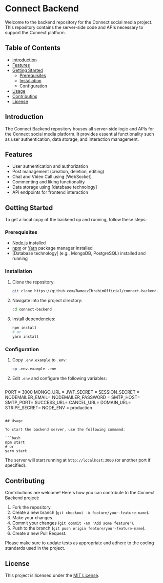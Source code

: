 # Connect Backend

Welcome to the backend repository for the Connect social media project. This repository contains the server-side code and APIs necessary to support the Connect platform.

## Table of Contents

- [Introduction](#introduction)
- [Features](#features)
- [Getting Started](#getting-started)
  - [Prerequisites](#prerequisites)
  - [Installation](#installation)
  - [Configuration](#configuration)
- [Usage](#usage)
- [Contributing](#contributing)
- [License](#license)

## Introduction

The Connect Backend repository houses all server-side logic and APIs for the Connect social media platform. It provides essential functionality such as user authentication, data storage, and interaction management.

## Features

- User authentication and authorization
- Post management (creation, deletion, editing)
- Chat and Video Call using [WebSocket]
- Commenting and liking functionality
- Data storage using [database technology]
- API endpoints for frontend interaction

## Getting Started

To get a local copy of the backend up and running, follow these steps:

### Prerequisites

- [Node.js](https://nodejs.org/) installed
- [npm](https://www.npmjs.com/) or [Yarn](https://yarnpkg.com/) package manager installed
- [Database technology] (e.g., MongoDB, PostgreSQL) installed and running

### Installation

1. Clone the repository:

   ```bash
   git clone https://github.com/RameezIbrahimOfficial/connect-backend.git
   ```

2. Navigate into the project directory:

   ```bash
   cd connect-backend
   ```

3. Install dependencies:

   ```bash
   npm install
   # or
   yarn install
   ```

### Configuration

1. Copy `.env.example` to `.env`:

   ```bash
   cp .env.example .env
   ```

2. Edit `.env` and configure the following variables:

   ```dotenv
PORT = 3000
MONGO_URL = 
JWT_SECRET = 
SESSION_SECRET = 
NODEMAILER_EMAIL=
NODEMAILER_PASSWORD =
SMTP_HOST=
SMTP_PORT=
SUCCESS_URL=
CANCEL_URL=
DOMAIN_URL=
STRIPE_SECRET=
NODE_ENV = production 
   ```

## Usage

To start the backend server, use the following command:

```bash
npm start
# or
yarn start
```

The server will start running at `http://localhost:3000` (or another port if specified).

## Contributing

Contributions are welcome! Here's how you can contribute to the Connect Backend project:

1. Fork the repository.
2. Create a new branch (`git checkout -b feature/your-feature-name`).
3. Make your changes.
4. Commit your changes (`git commit -am 'Add some feature'`).
5. Push to the branch (`git push origin feature/your-feature-name`).
6. Create a new Pull Request.

Please make sure to update tests as appropriate and adhere to the coding standards used in the project.

## License

This project is licensed under the [MIT License](LICENSE).
